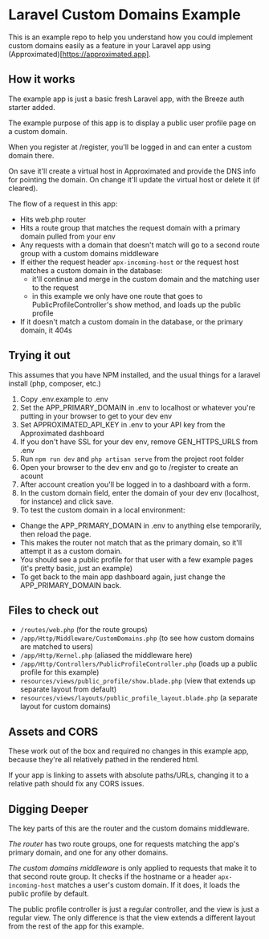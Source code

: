 # Laravel Custom Domains Example
This is an example repo to help you understand how you could implement custom domains easily as a feature in your Laravel app using (Approximated)[https://approximated.app].

## How it works
The example app is just a basic fresh Laravel app, with the Breeze auth starter added. 

The example purpose of this app is to display a public user profile page on a custom domain.

When you register at /register, you'll be logged in and can enter a custom domain there. 

On save it'll create a virtual host in Approximated and provide the DNS info for pointing the domain. On change it'll update the virtual host or delete it (if cleared).

The flow of a request in this app:
- Hits web.php router 
- Hits a route group that matches the request domain with a primary domain pulled from your env
- Any requests with a domain that doesn't match will go to a second route group with a custom domains middleware
- If either the request header `apx-incoming-host` or the request host matches a custom domain in the database: 
  - it'll continue and merge in the custom domain and the matching user to the request
  - in this example we only have one route that goes to PublicProfileController's show method, and loads up the public profile
- If it doesn't match a custom domain in the database, or the primary domain, it 404s

## Trying it out
This assumes that you have NPM installed, and the usual things for a laravel install (php, composer, etc.)

1. Copy .env.example to .env
2. Set the APP_PRIMARY_DOMAIN in .env to localhost or whatever you're putting in your browser to get to your dev env
3. Set APPROXIMATED_API_KEY in .env to your API key from the Approximated dashboard 
4. If you don't have SSL for your dev env, remove GEN_HTTPS_URLS from .env
5. Run `npm run dev` and `php artisan serve` from the project root folder 
6. Open your browser to the dev env and go to /register to create an acount
7. After account creation you'll be logged in to a dashboard with a form. 
8. In the custom domain field, enter the domain of your dev env (localhost, for instance) and click save.
9. To test the custom domain in a local environment: 
  - Change the APP_PRIMARY_DOMAIN in .env to anything else temporarily, then reload the page.
  - This makes the router not match that as the primary domain, so it'll attempt it as a custom domain.
  - You should see a public profile for that user with a few example pages (it's pretty basic, just an example)
  - To get back to the main app dashboard again, just change the APP_PRIMARY_DOMAIN back.

## Files to check out
- `/routes/web.php` (for the route groups)
- `/app/Http/Middleware/CustomDomains.php` (to see how custom domains are matched to users)
- `/app/Http/Kernel.php` (aliased the middleware here)
- `/app/Http/Controllers/PublicProfileController.php` (loads up a public profile for this example)
- `resources/views/public_profile/show.blade.php` (view that extends up separate layout from default)
- `resources/views/layouts/public_profile_layout.blade.php` (a separate layout for custom domains)

## Assets and CORS
These work out of the box and required no changes in this example app, because they're all relatively pathed in the rendered html.

If your app is linking to assets with absolute paths/URLs, changing it to a relative path should fix any CORS issues.

## Digging Deeper
The key parts of this are the router and the custom domains middleware.

*The router* has two route groups, one for requests matching the app's primary domain, and one for any other domains.

*The custom domains middleware* is only applied to requests that make it to that second route group. 
It checks if the hostname or a header `apx-incoming-host` matches a user's custom domain. If it does, it loads the public profile by default.

The public profile controller is just a regular controller, and the view is just a regular view. The only difference is that the view extends a different layout from the rest of the app for this example.